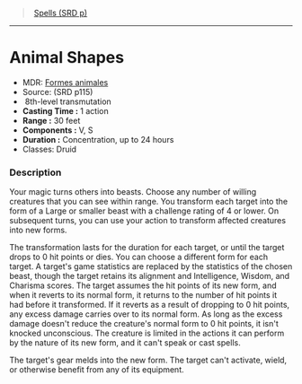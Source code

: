 ﻿---
!SpellItem
Family: SpellVO
Level: 8
Type: transmutation
CastingTime: 1 action
Range: 30 feet
Components: V, S
Duration: Concentration, up to 24 hours
Classes: Druid
Id: spells_vo.md#animal-shapes
ParentLink: spells_vo.md#spells-srd-p
Name: Animal Shapes
ParentName: Spells (SRD p)
NameLevel: 1
AltName: '[Formes animales](hd_spells_formes_animales.md)'
Source: (SRD p115)
Attributes: {}
---
> [Spells (SRD p)](srd_spells.md)

---

# Animal Shapes

- MDR: [Formes animales](hd_spells_formes_animales.md)
- Source: (SRD p115)
-  8th-level transmutation
- **Casting Time :** 1 action
- **Range :** 30 feet
- **Components :** V, S
- **Duration :** Concentration, up to 24 hours
- Classes: Druid

### Description

Your magic turns others into beasts. Choose any number of willing creatures that you can see within range. You transform each target into the form of a Large or smaller beast with a challenge rating of 4 or lower. On subsequent turns, you can use your action to transform affected creatures into new forms.

The transformation lasts for the duration for each target, or until the target drops to 0 hit points or dies. You can choose a different form for each target. A target's game statistics are replaced by the statistics of the chosen beast, though the target retains its alignment and Intelligence, Wisdom, and Charisma scores. The target assumes the hit points of its new form, and when it reverts to its normal form, it returns to the number of hit points it had before it transformed. If it reverts as a result of dropping to 0 hit points, any excess damage carries over to its normal form. As long as the excess damage doesn't reduce the creature's normal form to 0 hit points, it isn't knocked unconscious. The creature is limited in the actions it can perform by the nature of its new form, and it can't speak or cast spells.

The target's gear melds into the new form. The target can't activate, wield, or otherwise benefit from any of its equipment.

